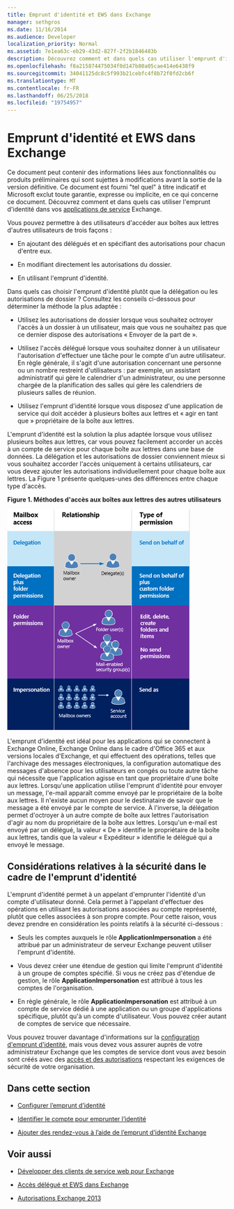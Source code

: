 ```yaml
---
title: Emprunt d'identité et EWS dans Exchange
manager: sethgros
ms.date: 11/16/2014
ms.audience: Developer
localization_priority: Normal
ms.assetid: 7e1ea63c-eb29-43d2-827f-2f2b1846483b
description: Découvrez comment et dans quels cas utiliser l'emprunt d'identité dans vos applications de service Exchange.
ms.openlocfilehash: f8a215874475034f0d147b80a05cae414e6438f9
ms.sourcegitcommit: 34041125dc8c5f993b21cebfc4f8b72f0fd2cb6f
ms.translationtype: MT
ms.contentlocale: fr-FR
ms.lasthandoff: 06/25/2018
ms.locfileid: "19754957"
---
```

# <a name="impersonation-and-ews-in-exchange"></a>Emprunt d'identité et EWS dans Exchange

Ce document peut contenir des informations liées aux fonctionnalités ou produits préliminaires qui sont sujettes à modifications avant la sortie de la version définitive. Ce document est fourni "tel quel" à titre indicatif et Microsoft exclut toute garantie, expresse ou implicite, en ce qui concerne ce document. Découvrez comment et dans quels cas utiliser l'emprunt d'identité dans vos [applications de service](ews-application-types.md) Exchange.
  
Vous pouvez permettre à des utilisateurs d'accéder aux boîtes aux lettres d'autres utilisateurs de trois façons :
  
- En ajoutant des délégués et en spécifiant des autorisations pour chacun d'entre eux.
    
- En modifiant directement les autorisations du dossier.
    
- En utilisant l'emprunt d'identité.
    
Dans quels cas choisir l'emprunt d'identité plutôt que la délégation ou les autorisations de dossier ? Consultez les conseils ci-dessous pour déterminer la méthode la plus adaptée :
  
- Utilisez les autorisations de dossier lorsque vous souhaitez octroyer l'accès à un dossier à un utilisateur, mais que vous ne souhaitez pas que ce dernier dispose des autorisations « Envoyer de la part de ». 
    
- Utilisez l'accès délégué lorsque vous souhaitez donner à un utilisateur l'autorisation d'effectuer une tâche pour le compte d'un autre utilisateur. En règle générale, il s'agit d'une autorisation concernant une personne ou un nombre restreint d'utilisateurs : par exemple, un assistant administratif qui gère le calendrier d'un administrateur, ou une personne chargée de la planification des salles qui gère les calendriers de plusieurs salles de réunion.
    
- Utilisez l'emprunt d'identité lorsque vous disposez d'une application de service qui doit accéder à plusieurs boîtes aux lettres et « agir en tant que » propriétaire de la boîte aux lettres.
    
L'emprunt d'identité est la solution la plus adaptée lorsque vous utilisez plusieurs boîtes aux lettres, car vous pouvez facilement accorder un accès à un compte de service pour chaque boîte aux lettres dans une base de données. La délégation et les autorisations de dossier conviennent mieux si vous souhaitez accorder l'accès uniquement à certains utilisateurs, car vous devez ajouter les autorisations individuellement pour chaque boîte aux lettres. La Figure 1 présente quelques-unes des différences entre chaque type d'accès.
  
**Figure 1. Méthodes d'accès aux boîtes aux lettres des autres utilisateurs**

![Diagramme montrant les types d'accès à la boîte aux lettres, la relation entre les propriétaires de boîtes aux lettres et le délégué pour chaque type, ainsi que le type d'autorisation. Autorisations « Envoyer pour le compte de » pour les autorisations de dossier et/ou délégation. Autorisations « Envoyer en tant que » pour l'emprunt d'identité.](media/Ex15_Delegate_Overview.png)
  
L'emprunt d'identité est idéal pour les applications qui se connectent à Exchange Online, Exchange Online dans le cadre d'Office 365 et aux versions locales d'Exchange, et qui effectuent des opérations, telles que l'archivage des messages électroniques, la configuration automatique des messages d'absence pour les utilisateurs en congés ou toute autre tâche qui nécessite que l'application agisse en tant que propriétaire d'une boîte aux lettres. Lorsqu'une application utilise l'emprunt d'identité pour envoyer un message, l'e-mail apparaît comme envoyé par le propriétaire de la boîte aux lettres. Il n'existe aucun moyen pour le destinataire de savoir que le message a été envoyé par le compte de service. À l'inverse, la délégation permet d'octroyer à un autre compte de boîte aux lettres l'autorisation d'agir au nom du propriétaire de la boîte aux lettres. Lorsqu'un e-mail est envoyé par un délégué, la valeur « De » identifie le propriétaire de la boîte aux lettres, tandis que la valeur « Expéditeur » identifie le délégué qui a envoyé le message. 
  
## <a name="security-considerations-for-impersonation"></a>Considérations relatives à la sécurité dans le cadre de l'emprunt d'identité

L'emprunt d'identité permet à un appelant d'emprunter l'identité d'un compte d'utilisateur donné. Cela permet à l'appelant d'effectuer des opérations en utilisant les autorisations associées au compte représenté, plutôt que celles associées à son propre compte. Pour cette raison, vous devez prendre en considération les points relatifs à la sécurité ci-dessous :
  
- Seuls les comptes auxquels le rôle **ApplicationImpersonation** a été attribué par un administrateur de serveur Exchange peuvent utiliser l'emprunt d'identité. 
    
- Vous devez créer une étendue de gestion qui limite l'emprunt d'identité à un groupe de comptes spécifié. Si vous ne créez pas d'étendue de gestion, le rôle **ApplicationImpersonation** est attribué à tous les comptes de l'organisation. 
    
- En règle générale, le rôle **ApplicationImpersonation** est attribué à un compte de service dédié à une application ou un groupe d'applications spécifique, plutôt qu'à un compte d'utilisateur. Vous pouvez créer autant de comptes de service que nécessaire. 
    
Vous pouvez trouver davantage d'informations sur la [configuration d'emprunt d'identité](how-to-configure-impersonation.md), mais vous devez vous assurer auprès de votre administrateur Exchange que les comptes de service dont vous avez besoin sont créés avec des [accès et des autorisations](http://technet.microsoft.com/en-us/library/dd351175%28v=exchg.150%29.aspx) respectant les exigences de sécurité de votre organisation. 
  
## <a name="in-this-section"></a>Dans cette section

- [Configurer l’emprunt d’identité](how-to-configure-impersonation.md)
    
- [Identifier le compte pour emprunter l’identité](how-to-identify-the-account-to-impersonate.md)
    
- [Ajouter des rendez-vous à l’aide de l’emprunt d’identité Exchange](how-to-add-appointments-by-using-exchange-impersonation.md)
    
## <a name="see-also"></a>Voir aussi


- [Développer des clients de service web pour Exchange](develop-web-service-clients-for-exchange.md)
    
- [Accès délégué et EWS dans Exchange](delegate-access-and-ews-in-exchange.md)
    
- [Autorisations Exchange 2013](http://technet.microsoft.com/en-us/library/dd351175%28v=exchg.150%29.aspx)
    

